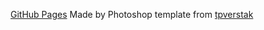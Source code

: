 [GitHub Pages](https://toshiteshigure.github.io/aod-bikes-landing-page/)
Made by Photoshop template from [tpverstak](https://tpverstak.ru/psd-grid-css/)
